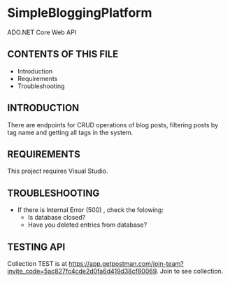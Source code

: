 # SimpleBloggingPlatform
ADO.NET Core Web API

CONTENTS OF THIS FILE
---------------------

 * Introduction
 * Requirements
 * Troubleshooting


INTRODUCTION
------------

There are endpoints for CRUD operations of blog posts, filtering posts by tag name and getting all tags in the system.
 
 
 
REQUIREMENTS
------------

This project requires Visual Studio.



TROUBLESHOOTING
---------------

 * If there is Internal Error (500) , check the folowing:
    - Is database closed?
    - Have you deleted entries from database? 
    
    
TESTING API
------------

Collection TEST is at https://app.getpostman.com/join-team?invite_code=5ac827fc4cde2d0fa6d419d38cf80069. Join to see collection.
